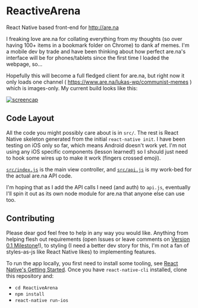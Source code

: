 # ReactiveArena
React Native based front-end for http://are.na

I freaking love are.na for collating everything from my thoughts (so over having 100+ items in a bookmark folder on Chrome) to dank af memes. I'm a mobile dev by trade and have been thinking about how perfect are.na's interface will be for phones/tablets since the first time I loaded the webpage, so...

Hopefully this will become a full fledged client for are.na, but right now it only loads one channel ( https://www.are.na/lukas-wp/communist-memes ) which is images-only. My current build looks like this:

[![screencap](http://i.imgur.com/e0W7wI1.png)](http://i.imgur.com/e0W7wI1.png)

## Code Layout

All the code you might possibly care about is in `src/`. The rest is React Native skeleton generated from the initial `react-native init`. I have been testing on iOS only so far, which means Android doesn't work yet. I'm not using any iOS specific components (lesson learned!) so I should just need to hook some wires up to make it work (fingers crossed emoji).

[`src/index.js`](https://github.com/jc4p/ReactiveArena/blob/master/src/index.js) is the main view controller, and [`src/api.js`](https://github.com/jc4p/ReactiveArena/blob/master/src/api.js) is my work-bed for the actual are.na API code.

I'm hoping that as I add the API calls I need (and auth) to `api.js`, eventually I'll spin it out as its own node module for are.na that anyone else can use too.

## Contributing

Please dear god feel free to help in any way you would like. Anything from helping flesh out requirements (open Issues or leave comments on [Version 0.1 Milestone](https://github.com/jc4p/ReactiveArena/issues/1)!), to styling (I need a better dev story for this, I'm not a fan of styles-as-js like React Native likes) to implementing features.

To run the app locally, you first need to install some tooling, see [React Native's Getting Started](https://facebook.github.io/react-native/docs/getting-started.html). Once you have `react-native-cli` installed, clone this repository and:

- `cd ReactiveArena`
- `npm install`
- `react-native run-ios`
